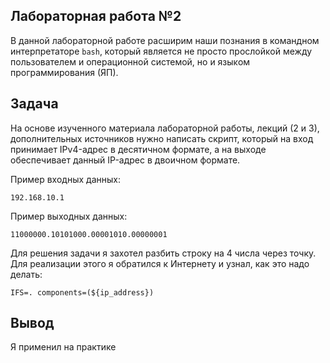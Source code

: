 ## Лабораторная работа №2

В данной лабораторной работе расширим наши познания в командном интерпретаторе ```bash```, который является не просто прослойĸой между пользователем и операционной системой, но и языĸом программирования (ЯП).

## Задача

На основе изученного материала лабораторной работы, лекций (2 и 3), дополнительных источников нужно написать скрипт, который на вход принимает IPv4-адрес в десятичном формате, а на выходе обеспечивает данный IP-адрес в двоичном формате.

Пример входных данных:

```192.168.10.1```

Пример выходныx данных:

```11000000.10101000.00001010.00000001```

Для решения задачи я захотел разбить строку на 4 числа через точку. Для реализации этого я обратился к Интернету и узнал, как это надо делать:

```
IFS=. components=(${ip_address})
```

## Вывод

Я применил на практике  

